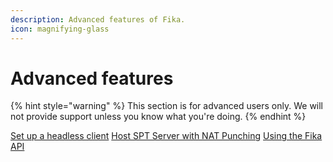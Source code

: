 ```yaml
---
description: Advanced features of Fika.
icon: magnifying-glass
---
```


# Advanced features

{% hint style="warning" %}
This section is for advanced users only. We will not provide support unless you know what you're doing.
{% endhint %}

<a href="headless-client.md" class="button primary" data-icon="right-long">Set up a headless client</a> <a href="nat-punching.md" class="button primary" data-icon="right-long">Host SPT Server with NAT Punching</a> <a href="fika-api.md" class="button primary" data-icon="right-long">Using the Fika API</a>
